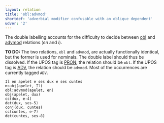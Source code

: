 ```yaml
---
layout: relation
title: 'obl:advmod'
shortdef: 'adverbial modifier confusable with an oblique dependent'
udver: '2'
---
```


The double labelling accounts for the difficulty to decide between [obl]() and [advmod]()
relations (_en_ and _i_).

**TO DO:** The two relations, `obl` and `advmod`, are actually functionally identical,
but the former is used for nominals. The double label should thus be dissolved. If the
UPOS tag is [PRON](), the relation should be `obl`. If the UPOS tag is [ADV](), the relation
should be `advmod`. Most of the occurrences are currently tagged `ADV`.

~~~ sdparse
Il en apelet e ses dux e ses cuntes
nsubj(apelet, Il)
obl:advmod(apelet, en)
obj(apelet, dux)
cc(dux, e-4)
det(dux, ses-5)
conj(dux, cuntes)
cc(cuntes, e-7)
det(cuntes, ses-8)
~~~
<!-- Interlanguage links updated Po lis 14 15:35:38 CET 2022 -->

